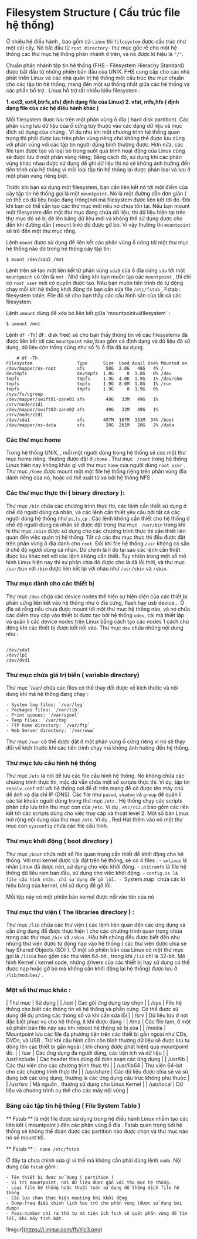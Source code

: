 # Filesystem Structure ( Cấu trúc file hệ thống)

Ở nhiều hệ điều hành , bao gồm cả `Linux` thì `filesystem` được cấu trúc như một cái cây. Nó bắt đầu từ `root directory`- thư mục 
gốc rễ cho một hệ thống các thư mục hệ thống phân nhánh ở trên, và nó được kí hiệu là `"/"`.

Chuẩn phân nhánh tập tin hệ thống (FHS - Filesystem Hierachy Standard) được bắt đầu từ những phiên bản đầu của UNIX. 
FHS cung cấp cho các nhà phát triển Linux và các nhà quản trị hệ thống một cấu trúc thư mục chuẩn cho các tập tin 
hệ thống, mang đến một sự thống nhất giữa các hệ thống và các phần bổ trợ . Linux hỗ trợ rất nhiều kiểu filesystem :

**1. ext3, ext4,btrfs,xfs( định dạng file của Linux)
2. vfat, ntfs,hfs ( định dạng file của các hệ điều hành khác )**

Mỗi filesystem được lưu trên một phân vùng ổ đĩa ( hard disk partition). Các phân vùng lưu dữ liệu của ổ cứng tùy thuộc vào
các dạng dữ liệu và mục đích sử dụng của chúng . Ví dụ như khi một chương trình hệ thống quan trọng thì phải được lưu trên
phân vùng riêng chứ không thể được lưu cùng với phân vùng với các tập tin người dùng bình thường được. Hơn nữa, các file tạm
được tạo và loại bỏ trong suốt quá trình hoạt động của Linux cũng sẽ được lưu ở một phân vùng riêng; Bằng cách đó, sử dụng 
khi các phân vùng khác nhau được sử đụng dể ghi dữ liệu thì nó sẽ không ảnh hưởng đến tiến trình của hệ thống vì mỗi loại
tập tin hệ thống lại được phân loại và lưu ở một phân vùng riêng biệt.

Trước khi bạn sử dụng một filesystem, bạn cần liên kết nó tới một điểm của cây tập tin hệ thống gọi là một `mountpoint`. 
Nó là một đường dẫn đơn giản ( có thể có dữ liệu hoặc đang trống)nơi mà filesystem được liên kết tới đó. Đôi khi bạn 
có thể cần tạo các thư mục mới nếu nó chưa tồn tại. Nếu bạn mount một filesystem đến một thư mục đang chứa dữ liệu, 
thì dữ liệu hiện tại trên thư mục đó sẽ bị đè lên bằng dữ liệu mới và không thể sử dụng được cho đến khi đường dẫn ( mount link)
đó được gỡ bỏ. Vì vậy thường thì `mountpoint` sẽ trỏ đến một thư mục rỗng.

Lệnh `mount` được sử dụng để liên kết các phân vùng ổ cứng tới một thư mục hệ thống nào đó trong hệ thống cây tập tin:

`$ mount /dev/sda5 /mnt`

Lệnh trên sẽ tạo một liên kết từ phân vùng `sda5` của ổ đĩa cứng `sda` tới một `mountpoint` có tên là `mnt` . 
Nhớ rằng khi bạn muốn tạo các `mountpoint` , thì chỉ có `root user` mới có quyền được tạo. Nếu bạn muôn tiến trình đó
tự động chạy mỗi khi hệ thống khởi động thì bạn cần sửa file `/etc/fstab` . Fstab : filesystem table. File đó sẽ cho bạn thấy 
các cấu hình sẵn của tất cả các filesystem.

Lệnh `umount` dùng để xóa bỏ liên kết giữa 'mountpoint` và `filesystem` :

` $ umount /mnt `

Lệnh `df -Th`( df : disk free) sẽ cho bạn thấy thông tin về các filesystems đã được liên kết tới các `mountpoint` nào,\bao gồm
cả định dạng và dữ liệu đã sử dụng, dữ liệu còn trống cũng như số % ổ đĩa đã sử dụng.

```
	# df -Th
Filesystem                 Type      Size  Used Avail Use% Mounted on
/dev/mapper/os-root        xfs        50G  2.0G   48G   4% /
devtmpfs                   devtmpfs  1.8G     0  1.8G   0% /dev
tmpfs                      tmpfs     1.9G  4.0K  1.9G   1% /dev/shm
tmpfs                      tmpfs     1.9G  8.6M  1.8G   1% /run
tmpfs                      tmpfs     1.9G     0  1.9G   0% /sys/fs/cgroup
/dev/mapper/swift01-zone01 xfs        49G   33M   49G   1% /srv/node/z1d1
/dev/mapper/swift02-zone02 xfs        49G   33M   49G   1% /srv/node/z2d1
/dev/sda1                  xfs       497M  167M  331M  34% /boot
/dev/mapper/os-data        xfs        20G  261M   20G   2% /data

```

### Các thư mục home

Trong hệ thống UNIX, , mỗi một người dùng trong hệ thống sẽ cso một thư mục home riêng, thường được đặt ở `/home` . Thư mục ` /root`
trong hệ thống Linux hiện nay không khác gì với thư mục `home` của người dùng `root user` . Thư mục `/home` được mount một một file
hệ thống riêng trên phân vùng đĩa dành riêng của nó, hoặc có thể xuất từ xa bởi hệ thống NFS .

### Các thư mục thực thi ( binary directory ):

Thư mục ` /bin ` chứa các chương trình thực thi, các lệnh cần thiết sử dụng ở chế độ người dùng cá nhân, và các lệnh cần thiết
yêu cầu bởi tất cả các người dùng hệ thống như `ps`,`ls`,`cp` . Các lệnh không cần thiết cho hệ thống ở chế độ người dùng cá nhân sẽ được đặt
trong thư mục ` /usr/bin` trong khi hi thư mục `/sbin` được sử dụng cho các chương trình thực thi cần thiết liên quan đến việc quản trị hệ thống.
Tất cả các thư mục thực thi đều được đặt trên phân vùng ổ đĩa dành cho `root`. Đôi khi file hệ thống `/usr` không có sẵn ở chế độ người dùng
cá nhân. Đó chính là lí do tại sao các lệnh cần thiết được lưu khác nơi với các lệnh không cần thiết. Tuy nhiên trong một số mô hình Linux 
hiện nay thì sự phân chia đó được cho là đã lỗi thời, và thư mục `/usr/bin` với `/bin` được liên kết lại với nhau như `/usr/sbin` và `/sbin`.

### Thư mục dành cho các thiết bị

Thư mục `/dev` chứa các device nodes thể hiện sự hiện diện của các thiết bị phần cứng liên kết vào hệ thống như ô đĩa cứng, flash hay 
usb device... Ổ đĩa sẽ rỗng nếu chưa được mount tới một thư mục hệ thống nào, và nó chứa các điểm truy cập vào thiết bị được tạo bởi hệ thống
`udev`, cái mà thiết lập và quản lí các device nodes trên Linux bằng cách tạo các nodes 1 cách chủ động khi các thiết bị được kết nối vào.
Thư mục `dev` chứa những nội dung như :

```

/dev/sda1
/dev/lp1
/dev/dvd1
```

### Thư mục chứa giá trị biến ( variable directory)

Thư mục `/var/ chứa các files có thể thay đổi được về kích thước và nội dung khi mà hệ thống đang chạy :

	- System log files: `/var/log`
	- Packages files: `/var/lib`
	- Print queues: `/var/spool`
	- Temp files: `/var/tmp`
	- FTP home directory: `/var/ftp`
	- Web Server directory: `/var/www`

Thư mục `/var` có thể được đặt ở một phân vùng ổ cứng riêng vì nó sẽ thay đổi về kích thước khi các tiến trình chạy mà không ảnh hưởng
 đến hệ thống.
 
### Thư mục lưu cấu hình hệ thống 

Thư mục `/etc` là nơi để lưu các file cấu hình hệ thống. Nó không chứa các chương trình thực thi, mặc dù vẫn chứa một số scripts thực thi.
 Ví dụ, tập tin `resolv.conf` nói với hệ thống nơi để đi trên mạng để có được tên máy chủ để ánh xạ địa chỉ IP (DNS). Các file như `paswd`,
 `shadow` và `group` để quản lí các tài khoản người dùng trong thư mục `/etc` . Hệ thống chạy các scripts phân cấp lưu trên thư mục con của `/etc`.
 Ví dụ , `etc/rc2.d` bao gồm các liên kết tới các scripts dùng cho việc truy cập và thoát level 2. Một số bản Linux mở rộng nội dung của thư mục `/etc`.
 Ví dụ , Red Hat thêm vào nó một thư mục con `sysconfig` chứa các file cấu hình.
 
### Thư mục khởi động ( boot directory ) 
 
Thư mục `/boot` chứa một số file quan trọng  cần thiết để khởi động cho hệ thống. Với mọi kernel được cài đặt trên hệ thống, sẽ có 4 files :
	- `vmlinuz` là nhân Linux đã dược nén, sử dụng cho việc khởi động.
	- `initramfs` là file hệ thống dữ liệu ram ban đầu, sử dụng cho việc khởi động.
	- `config.is là file cấu hình nhân, chỉ sử dụng để gỡ lỗi.
	- `System.map` chứa các kí hiệu bảng của kernel, chỉ sử dụng để gỡ lỗi.
	
Mỗi tệp này có một phiên bản kernel được nối vào tên của nó	
	
### Thư mục thư viện ( The libraries directory ) :

Thư mục `/lib` chứa các thư viện ( các lệnh liên quan đến các ứng dụng và cần ứng dụng để được thực hiện ) cho các chương trình quan trọng
chứa trong các thư mục `/bin` và `/sbin` . Hầu hết chúng đều được biết đến như những thư viện được tự động nạp vào hệ thống ( các thư viện được chia sẻ
hay Shared Objects (SO) ). Ở một số phiên bản của Linux có một thư mục gọi là `/lib64` bao gồm các thư viện 64-bit , trong khi `/lib` chỉ là 32-bit.
Mô hình Kernel ( kernel code, những drivers của các thiết bị hay sử dụng có thể được nạp hoặc gỡ bỏ mà không cần khởi động lại hệ thống) được lưu ở `/lib/modules/` .


### Một số thư mục khác : 

| Thư mục | Sử dụng |
| /opt    | Các gói ứng dụng tùy chọn |
| /sys    | File hệ thống cho biết các thông tin về hệ thống và phần cứng. Có thể được sử dụng để dự phòng các thông số và khi cần sửa lỗi |
| /srv    | Dữ liệu lưu ở nơi đặc biệt phục vụ cho hệ thống, ít khi được dùng |
| /tmp    | Các file tạm, ở một số phiên bản file này sau khi reboot hệ thống sẽ bị xóa |
| /media  | Mountpoint lưu các file đa phương tiện trên các thiết bị gắn ngoài như CDs, DVDs, và USB . Trừ khi cấu hình cấm còn bình thường
dữ liệu sẽ được lưu tự động lên các thiết bị gắn ngoài ( khi chúng được phát hiện) qua mountpoint đó. |
| /usr    | Các ứng dụng đa người dùng, các tiện ích và dữ liệu |
| /usr/include | Các header files dùng để biên soạn các ứng dụng |
| /usr/lib | Các thư viện cho các chương trình thực thi |
| /usr/lib64 | Thư viện 64-bit cho các chương trình thực thi |
| /usr/share | Các dữ liệu được chia sẻ  và sử dụng bởi các ứng dụng, thường là các ứng dụng cấu trúc không phụ thuộc |
| /usr/src | Mã nguồn , thường sử dụng cho Linux Kernel |
| /usr/local | Dữ liệu và chương trình cụ thể cho các máy nội vùng |

### Bảng các tập tin hệ thống ( File System Table )

** Fstab ** là một file được sử dụng trong hệ điều hành Linux nhằm tạo các liên kết ( mountpoint ) đến các phân vùng ổ đĩa . 
Fstab quan trọng bởi hệ thống sẽ không thể đoán được các partition nào được chọn và thư mục nào nó sẽ mount tới.

** Fstab ** : 
` nano /etc/fstab`

Ở đây ta chưa chỉnh sửa gì vì thế mà không cần phải dùng lệnh `sudo`.   Nội dung của `fstab` gồm :

	- Tên thiết bị được sử dụng ( partition )
	- Vị trí mountpoint, nơi dữ liệu được gắn với thư mục hệ thống.
	- Loại file hệ thống hoặc thuật toán sử dụng để thông dịch file hệ thống
	- Các lựa chọn thực hiện mouting khi khởi động
	- Dump-freq điều chỉnh lịch lưu trữ cho phân vùng (được sử dụng bởi dump)
	- Pass-number chỉ ra thứ tự mà tiện ích fsck sẽ quét phân vùng để tìm lỗi, khi máy tính bật.
	
	
!Imgur](https://i.imgur.com/ffyYic3.png)











